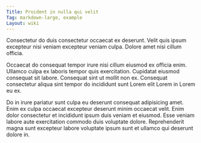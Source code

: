 ```yaml
---
Title: Proident in nulla qui velit
Tag: markdown-large, example
Layout: wiki
---
```

Consectetur do duis consectetur occaecat ex deserunt. Velit quis ipsum excepteur nisi veniam excepteur veniam culpa. Dolore amet nisi cillum officia.

Occaecat do consequat tempor irure nisi cillum eiusmod ex officia enim. Ullamco culpa ex laboris tempor quis exercitation. Cupidatat eiusmod consequat sit labore. Consequat sint ut mollit non ex. Consequat consectetur aliqua sint tempor do incididunt sunt Lorem elit Lorem in Lorem eu ex.

Do in irure pariatur sunt culpa eu deserunt consequat adipisicing amet. Enim ex culpa occaecat excepteur deserunt minim occaecat velit. Enim dolor consectetur et incididunt ipsum duis veniam et eiusmod. Esse veniam labore aute exercitation commodo duis voluptate dolore. Reprehenderit magna sunt excepteur labore voluptate ipsum sunt et ullamco qui deserunt dolore in.